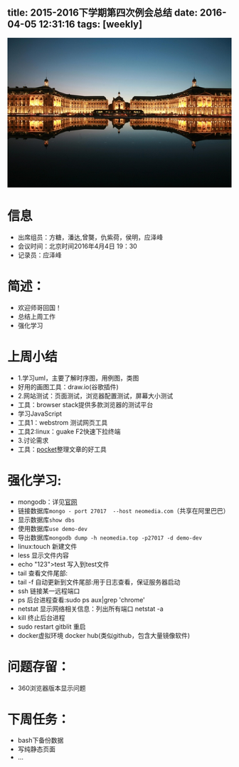 title: 2015-2016下学期第四次例会总结
date: 2016-04-05 12:31:16
tags: [weekly]
---
![ ](/img/yingzefeng/paris.jpg)

# 信息
- 出席组员：方糖，潘达,曾龑，仇紫荷，侯明，应泽峰
- 会议时间：北京时间2016年4月4日 19：30
- 记录员：应泽峰

# 简述：
- 欢迎师哥回国！
- 总结上周工作
- 强化学习

# 上周小结
- 1.学习uml，主要了解时序图，用例图，类图
 - 好用的画图工具：draw.io(谷歌插件)
- 2.网站测试：页面测试，浏览器配置测试，屏幕大小测试
 - 工具：browser stack提供多款浏览器的测试平台
- 学习JavaScript
 - 工具1：webstrom 测试网页工具
 - 工具2:linux：guake F2快速下拉终端
- 3.讨论需求
 - 工具：[pocket](https://getpocket.com/)整理文章的好工具
 
# 强化学习:
- mongodb：详见[官网](https://www.mongodb.org/)
 - 链接数据库`mongo - port 27017  --host neomedia.com`（共享在阿里巴巴）
 - 显示数据库`show dbs`
 - 使用数据库`use demo-dev`
 - 导出数据库`mongodb dump -h neomedia.top -p27017 -d demo-dev`
- linux:touch 新建文件
 - less 显示文件内容
 - echo "123">test  写入到test文件
 - tail 查看文件尾部:
 - tail -f 自动更新到文件尾部:用于日志查看，保证服务器启动
 - ssh 链接某一远程端口
 -  ps 后台进程查看:sudo ps aux|grep 'chrome'
 - netstat 显示网络相关信息：列出所有端口 netstat -a
 - kill 终止后台进程
 - sudo restart gitblit 重启
 - docker虚拟环境 docker hub(类似github，包含大量镜像软件)
 
# 问题存留：
- 360浏览器版本显示问题

# 下周任务：
- bash下备份数据
- 写纯静态页面
- ...
